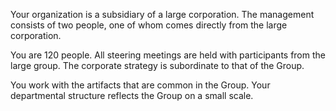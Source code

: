 Your organization is a subsidiary of a large corporation. The management consists of two people, one of whom comes directly from the large corporation.

You are 120 people. All steering meetings are held with participants from the large group. The corporate strategy is subordinate to that of the Group.

You work with the artifacts that are common in the Group. Your departmental structure reflects the Group on a small scale.
